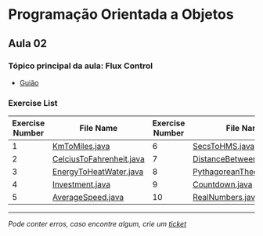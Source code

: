 # Programação Orientada a Objetos
## Aula 02
### Tópico principal da aula: Flux Control

* [Guião](https://git.tiagorg.pt/TiagoRG/uaveiro-leci/src/branch/main/1ano/2semestre/poo/guides/POO-2021-aula02.pdf)

### Exercise List
| Exercise Number | File Name                                                                                                                              | Exercise Number | File Name                                                                                                                                  |
|-----------------|----------------------------------------------------------------------------------------------------------------------------------------|-----------------|--------------------------------------------------------------------------------------------------------------------------------------------|
| 1               | [KmToMiles.java](https://github.com/TiagoRG/uaveiro-leci/blob/master/1ano/2semestre/poo/src/aula02/KmToMiles.java)                     | 6               | [SecsToHMS.java](https://github.com/TiagoRG/uaveiro-leci/blob/master/1ano/2semestre/poo/src/aula02/SecsToHMS.java)                         |
| 2               | [CelciusToFahrenheit.java](https://github.com/TiagoRG/uaveiro-leci/blob/master/1ano/2semestre/poo/src/aula02/CelciusToFahrenheit.java) | 7               | [DistanceBetweenPoints.java](https://github.com/TiagoRG/uaveiro-leci/blob/master/1ano/2semestre/poo/src/aula02/DistanceBetweenPoints.java) |
| 3               | [EnergyToHeatWater.java](https://github.com/TiagoRG/uaveiro-leci/blob/master/1ano/2semestre/poo/src/aula02/EnergyToHeatWater.java)     | 8               | [PythagoreanTheorem.java](https://github.com/TiagoRG/uaveiro-leci/blob/master/1ano/2semestre/poo/src/aula02/PythagoreanTheorem.java)       |
| 4               | [Investment.java](https://github.com/TiagoRG/uaveiro-leci/blob/master/1ano/2semestre/poo/src/aula02/Investment.java)                   | 9               | [Countdown.java](https://github.com/TiagoRG/uaveiro-leci/blob/master/1ano/2semestre/poo/src/aula02/Countdown.java)                         |
| 5               | [AverageSpeed.java](https://github.com/TiagoRG/uaveiro-leci/blob/master/1ano/2semestre/poo/src/aula02/AverageSpeed.java)               | 10              | [RealNumbers.java](https://github.com/TiagoRG/uaveiro-leci/blob/master/1ano/2semestre/poo/src/aula02/RealNumbers.java)                     |

---
*Pode conter erros, caso encontre algum, crie um* [*ticket*](https://github.com/TiagoRG/uaveiro-leci/issues/new)

